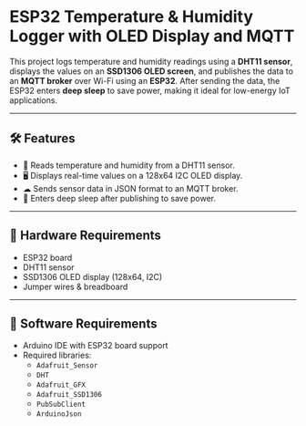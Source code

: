 # ESP32 Temperature & Humidity Logger with OLED Display and MQTT

This project logs temperature and humidity readings using a **DHT11 sensor**, displays the values on an **SSD1306 OLED screen**, and publishes the data to an **MQTT broker** over Wi-Fi using an **ESP32**. After sending the data, the ESP32 enters **deep sleep** to save power, making it ideal for low-energy IoT applications.

---

## 🛠 Features

- 📡 Reads temperature and humidity from a DHT11 sensor.
- 🖥 Displays real-time values on a 128x64 I2C OLED display.
- ☁ Sends sensor data in JSON format to an MQTT broker.
- 🔋 Enters deep sleep after publishing to save power.

---

## 🔧 Hardware Requirements

- ESP32 board
- DHT11 sensor
- SSD1306 OLED display (128x64, I2C)
- Jumper wires & breadboard

---

## 🧩 Software Requirements

- Arduino IDE with ESP32 board support
- Required libraries:
  - `Adafruit_Sensor`
  - `DHT`
  - `Adafruit_GFX`
  - `Adafruit_SSD1306`
  - `PubSubClient`
  - `ArduinoJson`

